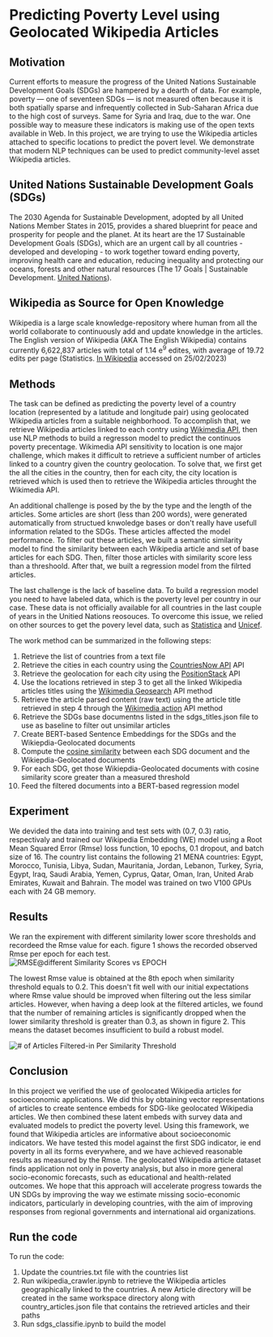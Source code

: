 
Predicting Poverty Level using Geolocated Wikipedia Articles
==============

## Motivation
Current efforts to measure the progress of the United Nations Sustainable Development Goals (SDGs) are hampered by a dearth of data. 
For example, poverty — one of seventeen SDGs — is not measured often because it is both spatially sparse and infrequently collected in Sub-Saharan Africa due to the high cost of surveys.
Same for Syria and Iraq, due to the war. One possible way to measure these indicators is making use of the open texts available in Web.
In this project, we are trying to use the Wikipedia articles attached to specific locations to predict the povert level. 
We demonstrate that modern NLP techniques can be used to predict community-level asset Wikipedia articles.  

## United Nations Sustainable Development Goals (SDGs)
The 2030 Agenda for Sustainable Development, adopted by all United Nations Member States in 2015, provides a shared blueprint for peace and prosperity for people and the planet. At its heart are the 17 Sustainable Development Goals (SDGs), which are an urgent call by all countries - developed and developing - to work together toward ending poverty, improving health care and education, reducing inequality and protecting our oceans, forests and other natural resources (The 17 Goals | Sustainable Development. [United Nations](https://sdgs.un.org/goals)).

## Wikipedia as Source for Open Knowledge
Wikipedia is a large scale knowledge-repository where human from all the world collaborate to continuously add and update knowledge in the articles. The English version of Wikipedia (AKA The English Wikipedia) contains currently 6,622,837 articles with total of 1.14 e<sup>9</sup> edites, with average of 19.72 edits per page (Statistics. [In Wikipedia](https://en.wikipedia.org/wiki/Special:Statistics) accessed on 25/02/2023)

## Methods
The task can be defined as predicting the poverty level of a country location (represented by a latitude and longitude pair) using geolocated Wikipedia articles from a suitable neighborhood.
To accomplish that, we retrieve Wikipedia articles linked to each contry using [Wikimedia API](https://www.mediawiki.org/wiki/API:Main_page), then use NLP methods to build a regresson model to predict the continuos poverty precentage. Wikimedia API sensitivity to location is one major challenge, which makes it difficult to retrieve a sufficient number of articles linked to a country given the country geolocation. To solve that, we first get the all the cities in the country, then for each city, the city location is retrieved which is used then to retrieve the Wikipedia articles throught the Wikimedia API.

An additional challenge is posed by the by the type and the length of the articles. Some articles are short (less than 200 words), were generated automatically from structued knwoledge bases or don't really have usefull information related to the SDGs. These articles affected the model performance. To filter out these articles, we built a semantic similarity model to find the similarity between each Wikipedia article and set of base articles for each SDG. Then, filter those articles with similarity score less than a threshoold. After that, we built a regression model from the filrted articles.

The last challenge is the lack of baseline data. To build a regression model you need to have labeled data, which is the poverty level per country in our case. These data is not officially available for all countries in the last couple of years in the Unitied Nations reosouces. To overcome this issue, we relied on other sources to get the povery level data, such as [Statistica](https://www.statista.com/statistics/1237041/poverty-headcount-ratio-in-egypt) and [Unicef](https://www.unicef.org).

The work method can be summarized in the following steps:
1. Retrieve the list of countries from a text file
2. Retrieve the cities in each country using the [CountriesNow API](https://countriesnow.space) API
3. Retrieve the geolocation for each city using the [PositionStack](https://positionstack.com) API
4. Use the locations retrieved in step 3 to get all the linked Wikipedia articles titles using the [Wikimedia Geosearch](https://www.mediawiki.org/wiki/API:Geosearch) API method
5. Retrieve the article parsed content (raw text) using the article title retrieved in step 4 through the [Wikimedia action](https://www.mediawiki.org/wiki/API:Main_page#Uses_for_the_MediaWiki_Action_API) API method
6. Retrieve the SDGs base documentns listed in the sdgs_titles.json file to use as baseline to filter out unsimilar articles
7. Create BERT-based Sentence Embeddings for the SDGs and the Wikiepdia-Geolocated documents
8. Compute the [cosine similarity](https://en.wikipedia.org/wiki/Cosine_similarity) between each SDG document and the Wikiepdia-Geolocated documents
9. For each SDG, get those Wikiepdia-Geolocated documents with cosine similarity score greater than a measured threshold
10. Feed the filtered documents into a BERT-based regression model

## Experiment
We devided the data into training and test sets with (0.7, 0.3) ratio, respectivaly and trained our Wikipedia Embedding (WE) model using a Root Mean Squared Error (Rmse) loss function, 10 epochs, 0.1 dropout, and batch size of 16. The country list contains the following 21 MENA countries: Egypt, Morocco, Tunisia, Libya, Sudan, Mauritania, Jordan, Lebanon, Turkey, Syria, Egypt, Iraq, Saudi Arabia, Yemen, Cyprus, Qatar, Oman, Iran, United Arab Emirates, Kuwait and Bahrain. The model was trained on two V100 GPUs each with 24 GB memory.

## Results
We ran the expirement with different similarity lower score thresholds and recordeed the Rmse value for each. figure 1 shows the recorded observed Rmse per epoch for each test.
![RMSE@different Similarity Scores vs EPOCH](https://user-images.githubusercontent.com/1752446/221683714-0a980358-7d60-41f9-812a-480a4de90c9c.png)

The lowest Rmse value is obtained at the 8th epoch when similarity threshold equals to 0.2. This doesn't fit well with our initial expectations where Rmse value should be improved when filtering out the less similar articles. However, when having a deep look at the filtered articles, we found that the number of remaining articles is significantly dropped when the lower similarity threshold is greater than 0.3, as shown in figure 2. This means the dataset becomes insufficient to build a robust model.

![# of Articles Filtered-in Per Similarity Threshold ](https://user-images.githubusercontent.com/1752446/221652907-36220860-852d-4cee-bcbf-c85835718c45.png)
## Conclusion
In this project we verified the use of geolocated Wikipedia articles for socioeconomic applications. We did this by obtaining vector representations of articles to create sentence embeds for SDG-like geolocated Wikipedia articles. We then combined these latent embeds with survey data and evaluated models to predict the poverty level. Using this framework, we found that Wikipedia articles are informative about socioeconomic indicators. We have tested this model against the first SDG indicator, ie end poverty in all its forms everywhere, and we have achieved reasonable results as measured by the Rmse. The geolocated Wikipedia article dataset finds application not only in poverty analysis, but also in more general socio-economic forecasts, such as educational and health-related outcomes. We hope that this approach will accelerate progress towards the UN SDGs by improving the way we estimate missing socio-economic indicators, particularly in developing countries, with the aim of improving responses from regional governments and international aid organizations.

## Run the code
To run the code:
1. Update the countries.txt file with the countries list
2. Run wikipedia_crawler.ipynb to retrieve the Wikipedia articles geographically linked to the countries. A new Article directory will be created in the same workspace directory along with country_articles.json file that contains the retrieved articles and their paths
3. Run sdgs_classifie.ipynb to build the model
